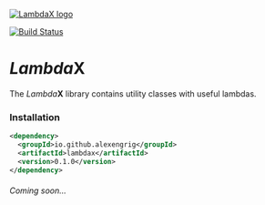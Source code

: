 <a href="https://github.com/alexengrig/lambdax"><img src="https://repository-images.githubusercontent.com/195124600/d08bbd00-9e4d-11e9-9fdb-c6e7eb1a898a" title="LambdaX" alt="LambdaX logo"></a>

[![Build Status](https://travis-ci.com/alexengrig/lambdax.svg?branch=master)](https://travis-ci.com/alexengrig/lambdax)

# *Lambda*X
The *Lambda***X** library contains utility classes with useful lambdas.

### Installation

```xml
<dependency>
  <groupId>io.github.alexengrig</groupId>
  <artifactId>lambdax</artifactId>
  <version>0.1.0</version>
</dependency>
```

###### Coming soon...
